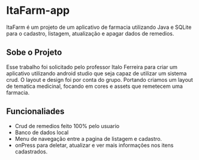 # ItaFarm-app
ItaFarm é um projeto de um aplicativo de farmacia utilizando Java e SQLite para o cadastro, listagem, atualização e apagar dados de remedios.

## Sobe o Projeto
Esse trabalho foi solicitado pelo professor Italo Ferreira para criar um aplicativo utilizando android studio que seja capaz de utilizar um sistema crud. 
O layout e design foi por conta do grupo. Portando criamos um layout de tematica medicinal, focando em cores e assets que remetecem uma farmacia.

## Funcionaliades
* Crud de remedios feito 100% pelo usuario
* Banco de dados local
* Menu de navegação entre a pagina de listagem e cadastro.
* onPress para deletar, atualizar e ver mais informações nos itens cadastrados.

